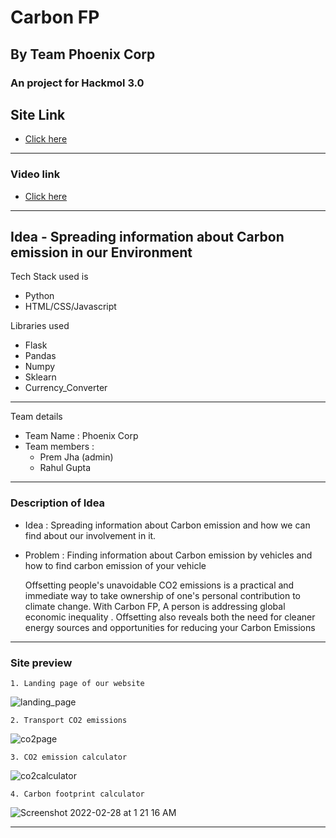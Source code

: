 # Carbon FP 
## By Team Phoenix Corp
### An project for Hackmol 3.0
## Site Link 
  - [Click here](https://carbon-emiss.herokuapp.com/)
  
---
 ### Video link

- [Click here](https://www.loom.com/share/7ddc857dac1744e0b48c7cfefc742a6a)

---
    
## Idea - Spreading information about Carbon emission in our Environment

Tech Stack used is 
- Python 
- HTML/CSS/Javascript

Libraries used 
- Flask 
- Pandas 
- Numpy 
- Sklearn
- Currency_Converter

---
 Team details
- Team Name : Phoenix Corp
- Team members : 
  * Prem Jha (admin)
  * Rahul Gupta
---
### Description of Idea

- Idea : Spreading information about Carbon emission and how we can find about our involvement in it. 
- Problem : Finding information about Carbon emission by vehicles and how to find carbon emission of your vehicle

    Offsetting people's unavoidable CO2 emissions is a practical and immediate way to take ownership of one's personal contribution to climate change. With Carbon FP, A person is  addressing global economic inequality . Offsetting also reveals both the need for cleaner energy sources and opportunities for reducing your Carbon Emissions


---
### Site preview 

    1. Landing page of our website 
    
![landing_page](https://user-images.githubusercontent.com/63935255/155897461-df8e1493-2352-4b60-8dea-5b6d92473fcf.png)
     
    2. Transport CO2 emissions 
![co2page](https://user-images.githubusercontent.com/63935255/155897504-60dc3fcb-fdcd-47fd-a08b-24e8c77e76ce.png)


    3. CO2 emission calculator 
![co2calculator](https://user-images.githubusercontent.com/63935255/155897542-4d30e8fa-f893-4dbb-a523-7e00c606594c.png)

    4. Carbon footprint calculator 
![Screenshot 2022-02-28 at 1 21 16 AM](https://user-images.githubusercontent.com/63935255/155897567-209157ad-eafd-450b-8da9-c601df6e030c.png)



---

